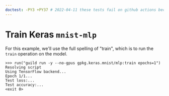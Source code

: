 ```yaml
---
doctest: -PY3 +PY37 # 2022-04-11 these tests fail on github actions because TF 1.14 fails to install. We need to update to a more current tensorflow version that has wheels available.
---
```


# Train Keras `mnist-mlp`

For this example, we'll use the full spelling of "train", which is to
run the `train` operation on the model.

    >>> run("guild run -y --no-gpus gpkg.keras.mnist/mlp:train epochs=1")
    Resolving script
    Using TensorFlow backend...
    Epoch 1/1...
    Test loss:...
    Test accuracy:...
    <exit 0>
